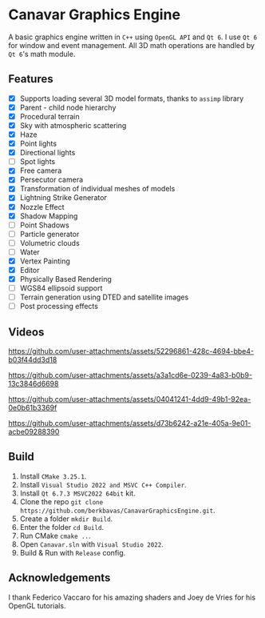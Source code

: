 # Canavar Graphics Engine

A basic graphics engine written in `C++` using `OpenGL API` and `Qt 6`.
I use `Qt 6` for window and event management.
All 3D math operations are handled by `Qt 6`'s math module.

## Features

- [x] Supports loading several 3D model formats, thanks to `assimp` library
- [x] Parent - child node hierarchy
- [x] Procedural terrain
- [x] Sky with atmospheric scattering
- [x] Haze
- [x] Point lights
- [x] Directional lights
- [ ] Spot lights
- [x] Free camera
- [x] Persecutor camera
- [x] Transformation of individual meshes of models
- [x] Lightning Strike Generator
- [x] Nozzle Effect
- [x] Shadow Mapping
- [ ] Point Shadows
- [ ] Particle generator
- [ ] Volumetric clouds
- [ ] Water
- [x] Vertex Painting
- [x] Editor
- [x] Physically Based Rendering
- [ ] WGS84 ellipsoid support
- [ ] Terrain generation using DTED and satellite images
- [ ] Post processing effects

## Videos

<https://github.com/user-attachments/assets/52296861-428c-4694-bbe4-b03f44dd3d18>

<https://github.com/user-attachments/assets/a3a1cd6e-0239-4a83-b0b9-13c3846d6698>

<https://github.com/user-attachments/assets/04041241-4dd9-49b1-92ea-0e0b61b3369f>

<https://github.com/user-attachments/assets/d73b6242-a21e-405a-9e01-acbe09288390>

## Build

1) Install `CMake 3.25.1`.
2) Install `Visual Studio 2022 and MSVC C++ Compiler`.
3) Install `Qt 6.7.3 MSVC2022 64bit` kit.
4) Clone the repo `git clone https://github.com/berkbavas/CanavarGraphicsEngine.git`.
5) Create a folder `mkdir Build`.
6) Enter the folder `cd Build`.
7) Run CMake `cmake ..`.
8) Open `Canavar.sln` with `Visual Studio 2022`.
9) Build & Run with `Release` config.

## Acknowledgements

I thank Federico Vaccaro for his amazing shaders and Joey de Vries for his OpenGL tutorials.
